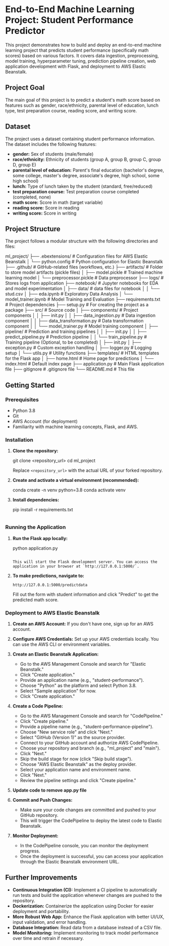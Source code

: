 # End-to-End Machine Learning Project: Student Performance Predictor

This project demonstrates how to build and deploy an end-to-end machine learning project that predicts student performance (specifically math scores) based on various factors. It covers data ingestion, preprocessing, model training, hyperparameter tuning, prediction pipeline creation, web application development with Flask, and deployment to AWS Elastic Beanstalk.

## Project Goal

The main goal of this project is to predict a student's math score based on features such as gender, race/ethnicity, parental level of education, lunch type, test preparation course, reading score, and writing score.

## Dataset

The project uses a dataset containing student performance information. The dataset includes the following features:

*   **gender:** Sex of students (male/female)
*   **race/ethnicity:** Ethnicity of students (group A, group B, group C, group D, group E)
*   **parental level of education:** Parent's final education (bachelor's degree, some college, master's degree, associate's degree, high school, some high school)
*   **lunch:** Type of lunch taken by the student (standard, free/reduced)
*   **test preparation course:** Test preparation course completed (completed, none)
*   **math score:** Score in math (target variable)
*   **reading score:** Score in reading
*   **writing score:** Score in writing

## Project Structure

The project follows a modular structure with the following directories and files:


ml_project/
├── .ebextensions/ # Configuration files for AWS Elastic Beanstalk
│ └── python.config # Python configuration for Elastic Beanstalk
├── .github/ # GitHub-related files (workflows, etc.)
├── artifacts/ # Folder to store model artifacts (pickle files)
│ ├── model.pickle # Trained machine learning model
│ └── preprocessor.pickle # Data preprocessor
├── logs/ # Stores logs from application
├── notebook/ # Jupyter notebooks for EDA and model experimentation
│ ├── data/ # data files for notebook
│ │ └── stud.csv
│ ├── eda.ipynb # Exploratory Data Analysis
│ └── model_trainer.ipynb # Model Training and Evaluation
├── requirements.txt # Project dependencies
├── setup.py # For creating the project as a package
├── src/ # Source code
│ ├── components/ # Project components
│ │ ├── init.py
│ │ ├── data_ingestion.py # Data ingestion component
│ │ ├── data_transformation.py # Data transformation component
│ │ └── model_trainer.py # Model training component
│ ├── pipeline/ # Prediction and training pipelines
│ │ ├── init.py
│ │ ├── predict_pipeline.py # Prediction pipeline
│ │ └── train_pipeline.py # Training pipeline (Optional, to be completed)
│ ├── init.py
│ ├── exception.py # Custom exception handling
│ ├── logger.py # Logging setup
│ └── utils.py # Utility functions
├── templates/ # HTML templates for the Flask app
│ ├── home.html # Home page for predictions
│ └── index.html # Default index page
├── application.py # Main Flask application file
├── gitignore # .gitignore file
└── README.md # This file

## Getting Started

### Prerequisites

*   Python 3.8
*   Git
*   AWS Account (for deployment)
*   Familiarity with machine learning concepts, Flask, and AWS.

### Installation

1. **Clone the repository:**

    
    git clone <repository_url>
    cd ml_project
    
    Replace `<repository_url>` with the actual URL of your forked repository.

2. **Create and activate a virtual environment (recommended):**

    
    conda create -n venv python=3.8
    conda activate venv


3. **Install dependencies:**

   
    pip install -r requirements.txt
    ```

### Running the Application

1. **Run the Flask app locally:**

    python application.py
    ```

    This will start the Flask development server. You can access the application in your browser at `http://127.0.0.1:5000/`.

2. **To make predictions, navigate to:**

    ```
    http://127.0.0.1:5000/predictdata
    ```

    Fill out the form with student information and click "Predict" to get the predicted math score.

### Deployment to AWS Elastic Beanstalk

1. **Create an AWS Account:** If you don't have one, sign up for an AWS account.

2. **Configure AWS Credentials:** Set up your AWS credentials locally. You can use the AWS CLI or environment variables.

3. **Create an Elastic Beanstalk Application:**
    *   Go to the AWS Management Console and search for "Elastic Beanstalk."
    *   Click "Create application."
    *   Provide an application name (e.g., "student-performance").
    *   Choose "Python" as the platform and select Python 3.8.
    *   Select "Sample application" for now.
    *   Click "Create application."

4. **Create a Code Pipeline:**
    *   Go to the AWS Management Console and search for "CodePipeline."
    *   Click "Create pipeline."
    *   Provide a pipeline name (e.g., "student-performance-pipeline").
    *   Choose "New service role" and click "Next."
    *   Select "GitHub (Version 1)" as the source provider.
    *   Connect to your GitHub account and authorize AWS CodePipeline.
    *   Choose your repository and branch (e.g., "ml_project" and "main").
    *   Click "Next."
    *   Skip the build stage for now (click "Skip build stage").
    *   Choose "AWS Elastic Beanstalk" as the deploy provider.
    *   Select your application name and environment name.
    *   Click "Next."
    *   Review the pipeline settings and click "Create pipeline."

5. **Update code to remove app.py file**

6. **Commit and Push Changes:**
    *   Make sure your code changes are committed and pushed to your GitHub repository.
    *   This will trigger the CodePipeline to deploy the latest code to Elastic Beanstalk.

7. **Monitor Deployment:**
    *   In the CodePipeline console, you can monitor the deployment progress.
    *   Once the deployment is successful, you can access your application through the Elastic Beanstalk environment URL.

## Further Improvements

*   **Continuous Integration (CI):** Implement a CI pipeline to automatically run tests and build the application whenever changes are pushed to the repository.
*   **Dockerization:** Containerize the application using Docker for easier deployment and portability.
*   **More Robust Web App:** Enhance the Flask application with better UI/UX, input validation, and error handling.
*   **Database Integration:** Read data from a database instead of a CSV file.
*   **Model Monitoring:** Implement monitoring to track model performance over time and retrain if necessary.